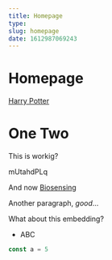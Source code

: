 ```yaml
---
title: Homepage
type: 
slug: homepage
date: 1612987069243
---
```


# Homepage
<span class="roam-page">[Harry Potter](harry-potter)</span>

# One Two

This is workig?

<span class="roam-blockref">mUtahdPLq</span>



And now <span class="roam-page">[Biosensing](biosensing)</span>



<span class="roam-highlighted">Another paragraph</span>, _good_...



<div class="roam-embed">


What about this embedding?
* ABC

</div>

```javascript
const a = 5
```
